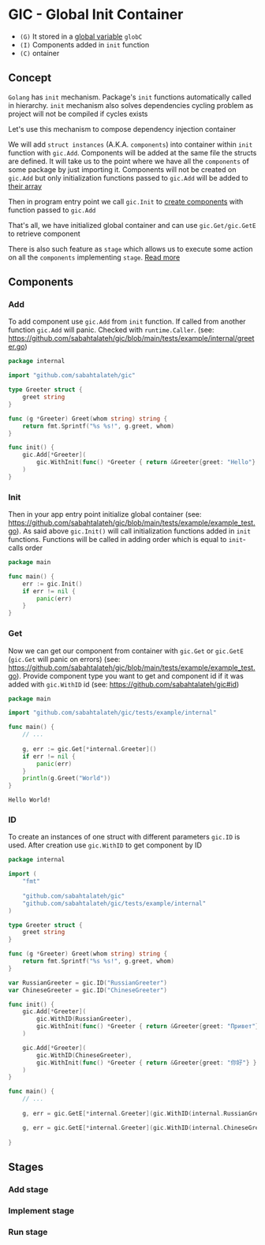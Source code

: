 # GIC - Global Init Container

- `(G)` It stored in a [global variable](https://github.com/sabahtalateh/gic/blob/main/container.go#L60) `globC`
- `(I)` Components added in `init` function
- `(C)` ontainer

## Concept

`Golang` has `init` mechanism. Package's `init` functions automatically called in hierarchy. `init` mechanism also solves dependencies cycling problem as project will not be compiled if cycles exists

Let's use this mechanism to compose dependency injection container

We will add `struct instances` (A.K.A. `components`) into container within `init` function with `gic.Add`. Components will be added at the same file the structs are defined. It will take us to the point where we have all the `components` of some package by just importing it. Components will not be created on `gic.Add` but only initialization functions passed to `gic.Add` will be added to [their array](https://github.com/sabahtalateh/gic/blob/main/add.go#L130)

Then in program entry point we call `gic.Init` to [create components](https://github.com/sabahtalateh/gic/blob/main/init.go#L12) with function passed to `gic.Add` 

That's all, we have initialized global container and can use `gic.Get/gic.GetE` to retrieve component

There is also such feature as `stage` which allows us to execute some action on all the `components` implementing `stage`. [Read more](https://github.com/sabahtalateh/gic#stages)

## Components

### Add

To add component use `gic.Add` from `init` function. If called from another function `gic.Add` will panic. Checked with `runtime.Caller`. (see: https://github.com/sabahtalateh/gic/blob/main/tests/example/internal/greeter.go)

```go
package internal

import "github.com/sabahtalateh/gic"

type Greeter struct {
	greet string
}

func (g *Greeter) Greet(whom string) string {
	return fmt.Sprintf("%s %s!", g.greet, whom)
}

func init() {
	gic.Add[*Greeter](
		gic.WithInit(func() *Greeter { return &Greeter{greet: "Hello"} }),
	)
}
```

### Init

Then in your app entry point initialize global container (see: https://github.com/sabahtalateh/gic/blob/main/tests/example/example_test.go). As said above `gic.Init()` will call initialization functions added in `init` functions. Functions will be called in adding order which is equal to `init`-calls order

```go
package main

func main() {
	err := gic.Init()
	if err != nil {
	    panic(err)
	}
}
```

### Get

Now we can get our component from container with `gic.Get` or `gic.GetE` (`gic.Get` will panic on errors) (see: https://github.com/sabahtalateh/gic/blob/main/tests/example/example_test.go). Provide component type you want to get and component id if it was added with `gic.WithID` id (see: https://github.com/sabahtalateh/gic#id)

```go
package main

import "github.com/sabahtalateh/gic/tests/example/internal"

func main() {
	// ...
	
	g, err := gic.Get[*internal.Greeter]()
	if err != nil {
		panic(err)
	}
	println(g.Greet("World"))
}
```
```shell
Hello World!
```

### ID

To create an instances of one struct with different parameters `gic.ID` is used. After creation use `gic.WithID` to get component by ID

```go
package internal

import (
	"fmt"
	
	"github.com/sabahtalateh/gic"
    "github.com/sabahtalateh/gic/tests/example/internal"
)

type Greeter struct {
	greet string
}

func (g *Greeter) Greet(whom string) string {
	return fmt.Sprintf("%s %s!", g.greet, whom)
}

var RussianGreeter = gic.ID("RussianGreeter")
var ChineseGreeter = gic.ID("ChineseGreeter")

func init() {
	gic.Add[*Greeter](
		gic.WithID(RussianGreeter),
		gic.WithInit(func() *Greeter { return &Greeter{greet: "Привет"} }),
	)

	gic.Add[*Greeter](
		gic.WithID(ChineseGreeter),
		gic.WithInit(func() *Greeter { return &Greeter{greet: "你好"} }),
	)
}
```

```go
func main() {
	// ...
	
	g, err = gic.GetE[*internal.Greeter](gic.WithID(internal.RussianGreeter))

	g, err = gic.GetE[*internal.Greeter](gic.WithID(internal.ChineseGreeter))
	
}
```


## Stages

### Add stage

### Implement stage

### Run stage

